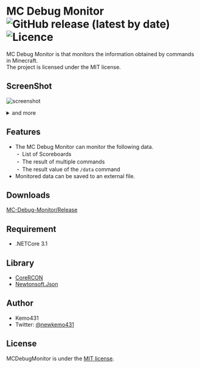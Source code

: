 # MC Debug Monitor ![GitHub release (latest by date)](https://img.shields.io/github/v/release/kemo14331/MC-Debug-Monitor)![Licence](https://img.shields.io/github/license/kemo14331/MC-Debug-Monitor) 

MC Debug Monitor is that monitors the information obtained by commands in Minecraft.  
The project is licensed under the MIT license.
 
## ScreenShot
 ![screenshot](https://imgur.com/qfobB5V.jpg,"screenshot")
 <details>
 <summary>and more</summary>  
   
 <img src="https://imgur.com/ohXJDIy.jpg" alt="screenshot2" />
 <img src="https://imgur.com/tK3qAD1.jpg" alt="screenshot3" />
 </details>
 
## Features
* The MC Debug Monitor can monitor the following data.  
 ・ List of Scoreboards  
 ・ The result of multiple commands  
 ・ The result value of the `/data` command  
* Monitored data can be saved to an external file.

## Downloads
 [MC-Debug-Monitor/Release](https://github.com/kemo14331/MC-Debug-Monitor/releases/latest)
 
## Requirement
 
 * .NETCore 3.1
 
## Library
 * [CoreRCON](https://github.com/ScottKaye/CoreRCON)
 * [Newtonsoft.Json](https://www.newtonsoft.com/json)
 
## Author

* Kemo431  
* Twitter: [@newkemo431](https://twitter.com/newkemo431)
 
## License
MCDebugMonitor is under the [MIT license](https://en.wikipedia.org/wiki/MIT_License).
